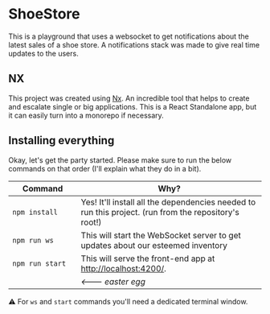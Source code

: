 # ShoeStore

This is a playground that uses a websocket to get notifications about the latest sales of a shoe store. A notifications stack was made to give real time updates to the users.

## NX

This project was created using [Nx](https://nx.dev). An incredible tool that helps to create and escalate single or big applications. This is a React Standalone app, but it can easily turn into a monorepo if necessary.

## Installing everything

Okay, let's get the party started.
Please make sure to run the below commands on that order (I'll explain what they do in a bit).

| Command            | Why?                                                                                                  |
| ------------------ | ----------------------------------------------------------------------------------------------------- |
| `npm install`      | Yes! It'll install all the dependencies needed to run this project. (run from the repository's root!) |
| `npm run ws`       | This will start the WebSocket server to get updates about our esteemed inventory                      |
| `npm run start`    | This will serve the front-end app at [http://localhost:4200/](http://localhost:4200/).                |
| <img width=200/ /> | _<--- easter egg_                                                                                     |

⚠️ For `ws` and `start` commands you'll need a dedicated terminal window.
